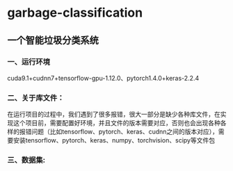 garbage-classification
======
一个智能垃圾分类系统  
------
### 一、运行环境<br>  
  cuda9.1+cudnn7+tensorflow-gpu-1.12.0、pytorch1.4.0+keras-2.2.4 <br>  
   
### 二、关于库文件：<br>  
  在运行项目的过程中，我们遇到了很多报错，很大一部分是缺少各种库文件，在实现这个项目前，需要配置好环境，并且文件的版本需要对应，否则也会出现各种各样的报错问题（比如tensorflow、pytorch、keras、cudnn之间的版本对应），需要安装tensorflow、pytorch、keras、numpy、torchvision、scipy等文件包<br>
   
### 三、数据集:<br> 
